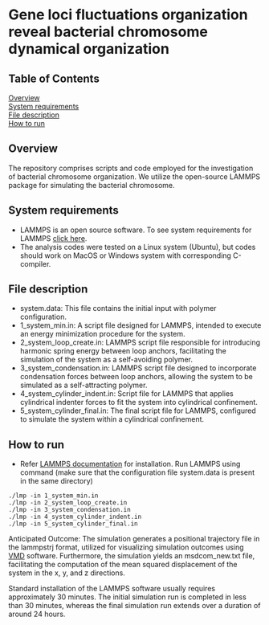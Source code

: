 # Gene loci fluctuations organization reveal bacterial chromosome dynamical organization
## Table of Contents  
[Overview](#overview)  
[System requirements](#system-requirements)  
[File description](#file-description)  
[How to run](#how-to-run)  

## Overview
The repository comprises scripts and code employed for the investigation of bacterial chromosome organization. We utilize the open-source LAMMPS package for simulating the bacterial chromosome.

## System requirements
- LAMMPS is an open source software. To see system requirements for LAMMPS [click here](https://docs.lammps.org/Install.html).
- The analysis codes were tested on a Linux system (Ubuntu), but codes should work on MacOS or Windows system with corresponding C-compiler.


## File description
- system.data: This file contains the initial input with polymer configuration.
- 1_system_min.in: A script file designed for LAMMPS, intended to execute an energy minimization procedure for the system.
- 2_system_loop_create.in: LAMMPS script file responsible for introducing harmonic spring energy between loop anchors, facilitating the simulation of the system as a self-avoiding polymer.
- 3_system_condensation.in: LAMMPS script file designed to incorporate condensation forces between loop anchors, allowing the system to be simulated as a self-attracting polymer.
- 4_system_cylinder_indent.in: Script file for LAMMPS that applies cylindrical indenter forces to fit the system into cylindrical confinement.
- 5_system_cylinder_final.in: The final script file for LAMMPS, configured to simulate the system within a cylindrical confinement.


## How to run
- Refer [LAMMPS documentation](https://docs.lammps.org/Install.html) for installation. Run LAMMPS using command (make sure that the configuration file system.data is present in the same directory)
```
./lmp -in 1_system_min.in
./lmp -in 2_system_loop_create.in
./lmp -in 3_system_condensation.in
./lmp -in 4_system_cylinder_indent.in
./lmp -in 5_system_cylinder_final.in
```

Anticipated Outcome: The simulation generates a positional trajectory file in the lammpstrj format, utilized for visualizing simulation outcomes using [VMD](https://www.ks.uiuc.edu/Research/vmd/)  software. Furthermore, the simulation yields an msdcom_new.txt file, facilitating the computation of the mean squared displacement of the system in the x, y, and z directions.


Standard installation of the LAMMPS software usually requires approximately 30 minutes. The initial simulation run is completed in less than 30 minutes, whereas the final simulation run extends over a duration of around 24 hours.
